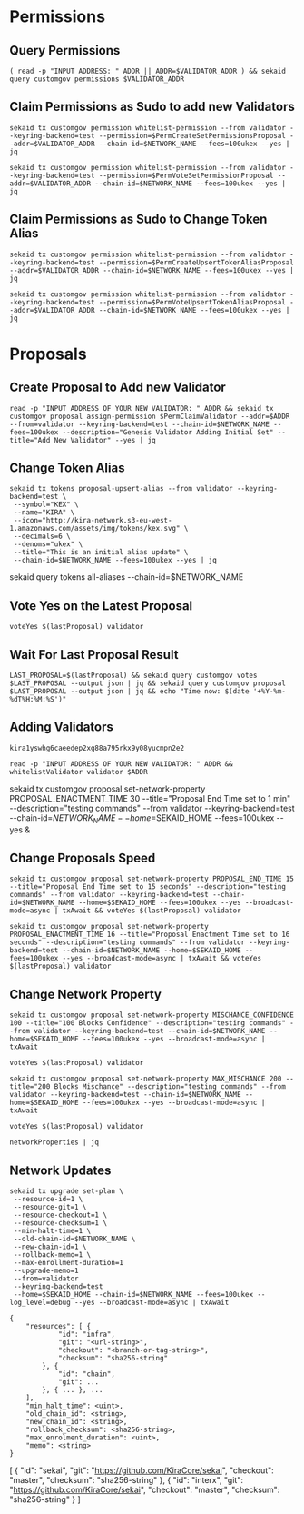 
# Permissions

## Query Permissions

```
( read -p "INPUT ADDRESS: " ADDR || ADDR=$VALIDATOR_ADDR ) && sekaid query customgov permissions $VALIDATOR_ADDR
```


## Claim Permissions as Sudo to add new Validators

```
sekaid tx customgov permission whitelist-permission --from validator --keyring-backend=test --permission=$PermCreateSetPermissionsProposal --addr=$VALIDATOR_ADDR --chain-id=$NETWORK_NAME --fees=100ukex --yes | jq

sekaid tx customgov permission whitelist-permission --from validator --keyring-backend=test --permission=$PermVoteSetPermissionProposal --addr=$VALIDATOR_ADDR --chain-id=$NETWORK_NAME --fees=100ukex --yes | jq
```

## Claim Permissions as Sudo to Change Token Alias

```
sekaid tx customgov permission whitelist-permission --from validator --keyring-backend=test --permission=$PermCreateUpsertTokenAliasProposal --addr=$VALIDATOR_ADDR --chain-id=$NETWORK_NAME --fees=100ukex --yes | jq

sekaid tx customgov permission whitelist-permission --from validator --keyring-backend=test --permission=$PermVoteUpsertTokenAliasProposal --addr=$VALIDATOR_ADDR --chain-id=$NETWORK_NAME --fees=100ukex --yes | jq
```

# Proposals

## Create Proposal to Add new Validator
```
read -p "INPUT ADDRESS OF YOUR NEW VALIDATOR: " ADDR && sekaid tx customgov proposal assign-permission $PermClaimValidator --addr=$ADDR --from=validator --keyring-backend=test --chain-id=$NETWORK_NAME --fees=100ukex --description="Genesis Validator Adding Initial Set" --title="Add New Validator" --yes | jq
```

## Change Token Alias
```
sekaid tx tokens proposal-upsert-alias --from validator --keyring-backend=test \
 --symbol="KEX" \
 --name="KIRA" \
 --icon="http://kira-network.s3-eu-west-1.amazonaws.com/assets/img/tokens/kex.svg" \
 --decimals=6 \
 --denoms="ukex" \
 --title="This is an initial alias update" \
 --chain-id=$NETWORK_NAME --fees=100ukex --yes | jq
```

sekaid query tokens all-aliases --chain-id=$NETWORK_NAME

## Vote Yes on the Latest Proposal

```
voteYes $(lastProposal) validator
```

## Wait For Last Proposal Result

```
LAST_PROPOSAL=$(lastProposal) && sekaid query customgov votes $LAST_PROPOSAL --output json | jq && sekaid query customgov proposal $LAST_PROPOSAL --output json | jq && echo "Time now: $(date '+%Y-%m-%dT%H:%M:%S')"
```
## Adding Validators
```
kira1yswhg6caeedep2xg88a795rkx9y08yucmpn2e2

read -p "INPUT ADDRESS OF YOUR NEW VALIDATOR: " ADDR && whitelistValidator validator $ADDR
```


sekaid tx customgov proposal set-network-property PROPOSAL_ENACTMENT_TIME 30 --title="Proposal End Time set to 1 min" --description="testing commands" --from validator --keyring-backend=test --chain-id=$NETWORK_NAME --home=$SEKAID_HOME --fees=100ukex --yes &

## Change Proposals Speed
```
sekaid tx customgov proposal set-network-property PROPOSAL_END_TIME 15 --title="Proposal End Time set to 15 seconds" --description="testing commands" --from validator --keyring-backend=test --chain-id=$NETWORK_NAME --home=$SEKAID_HOME --fees=100ukex --yes --broadcast-mode=async | txAwait && voteYes $(lastProposal) validator

sekaid tx customgov proposal set-network-property PROPOSAL_ENACTMENT_TIME 16 --title="Proposal Enactment Time set to 16 seconds" --description="testing commands" --from validator --keyring-backend=test --chain-id=$NETWORK_NAME --home=$SEKAID_HOME --fees=100ukex --yes --broadcast-mode=async | txAwait && voteYes $(lastProposal) validator
```

## Change Network Property

```
sekaid tx customgov proposal set-network-property MISCHANCE_CONFIDENCE 100 --title="100 Blocks Confidence" --description="testing commands" --from validator --keyring-backend=test --chain-id=$NETWORK_NAME --home=$SEKAID_HOME --fees=100ukex --yes --broadcast-mode=async | txAwait

voteYes $(lastProposal) validator

sekaid tx customgov proposal set-network-property MAX_MISCHANCE 200 --title="200 Blocks Mischance" --description="testing commands" --from validator --keyring-backend=test --chain-id=$NETWORK_NAME --home=$SEKAID_HOME --fees=100ukex --yes --broadcast-mode=async | txAwait 

voteYes $(lastProposal) validator

networkProperties | jq
```
## Network Updates

```
sekaid tx upgrade set-plan \
 --resource-id=1 \
 --resource-git=1 \
 --resource-checkout=1 \
 --resource-checksum=1 \
 --min-halt-time=1 \
 --old-chain-id=$NETWORK_NAME \
 --new-chain-id=1 \
 --rollback-memo=1 \
 --max-enrollment-duration=1 
 --upgrade-memo=1 
 --from=validator 
 --keyring-backend=test 
 --home=$SEKAID_HOME --chain-id=$NETWORK_NAME --fees=100ukex --log_level=debug --yes --broadcast-mode=async | txAwait 

```

```
{
    "resources": [ {
            "id": "infra",
            "git": "<url-string>",
            "checkout": "<branch-or-tag-string>",
            "checksum": "sha256-string"
        }, {
            "id": "chain",
            "git": ...
        }, { ... }, ...
    ],
    "min_halt_time": <uint>,
    "old_chain_id": <string>,
    "new_chain_id": <string>,
    "rollback_checksum": <sha256-string>,
    "max_enrolment_duration": <uint>,
    "memo": <string>
}
```


[ {
            "id": "sekai",
            "git": "https://github.com/KiraCore/sekai",
            "checkout": "master",
            "checksum": "sha256-string"
        }, {
            "id": "interx",
            "git": "https://github.com/KiraCore/sekai",
            "checkout": "master",
            "checksum": "sha256-string"
        }
    ]